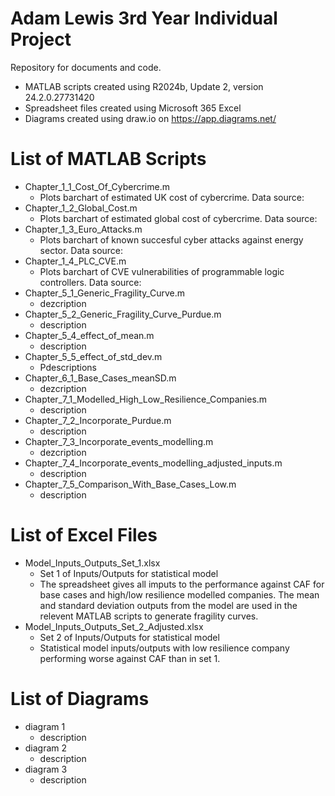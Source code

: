 # Adam Lewis 3rd Year Individual Project

Repository for documents and code.

- MATLAB scripts created using R2024b, Update 2, version 24.2.0.27731420
- Spreadsheet files created using Microsoft 365 Excel
- Diagrams created using draw.io on https://app.diagrams.net/

# List of MATLAB Scripts

- Chapter_1_1_Cost_Of_Cybercrime.m
  - Plots barchart of estimated UK cost of cybercrime. Data source: 
- Chapter_1_2_Global_Cost.m
  - Plots barchart of estimated global cost of cybercrime. Data source:
- Chapter_1_3_Euro_Attacks.m
  - Plots barchart of known succesful cyber attacks against energy sector. Data source:
- Chapter_1_4_PLC_CVE.m
  - Plots barchart of CVE vulnerabilities of programmable logic controllers. Data source:
- Chapter_5_1_Generic_Fragility_Curve.m
  - dezcription
- Chapter_5_2_Generic_Fragility_Curve_Purdue.m
  - description
- Chapter_5_4_effect_of_mean.m
  - description
- Chapter_5_5_effect_of_std_dev.m
  - Pdescriptions
- Chapter_6_1_Base_Cases_meanSD.m
  - dezcription
- Chapter_7_1_Modelled_High_Low_Resilience_Companies.m
  - description
- Chapter_7_2_Incorporate_Purdue.m
  - description
- Chapter_7_3_Incorporate_events_modelling.m
  - dezcription
- Chapter_7_4_Incorporate_events_modelling_adjusted_inputs.m
  - description
- Chapter_7_5_Comparison_With_Base_Cases_Low.m
  - description


# List of Excel Files

- Model_Inputs_Outputs_Set_1.xlsx
  - Set 1 of Inputs/Outputs for statistical model
  - The spreadsheet gives all imputs to the performance against CAF for base cases and high/low resilience modelled companies. The mean and standard deviation outputs from the model are used in the relevent MATLAB scripts to generate fragility curves.
- Model_Inputs_Outputs_Set_2_Adjusted.xlsx
  - Set 2 of Inputs/Outputs for statistical model
  - Statistical model inputs/outputs with low resilience company performing worse against CAF than in set 1.

# List of Diagrams
- diagram 1
  - description
- diagram 2
  - description
- diagram 3
  - description
